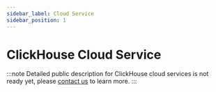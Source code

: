 ```yaml
---
sidebar_label: Cloud Service
sidebar_position: 1
---
```


# ClickHouse Cloud Service 

:::note 
Detailed public description for ClickHouse cloud services is not ready yet, please [contact us](https://clickhouse.com/company/#contact) to learn more.
:::